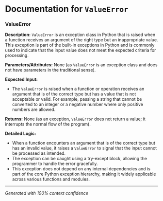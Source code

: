 # Documentation for `ValueError`

### ValueError

**Description:**
`ValueError` is an exception class in Python that is raised when a function receives an argument of the right type but an inappropriate value. This exception is part of the built-in exceptions in Python and is commonly used to indicate that the input value does not meet the expected criteria for processing.

**Parameters/Attributes:**
None (as `ValueError` is an exception class and does not have parameters in the traditional sense).

**Expected Input:**
- The `ValueError` is raised when a function or operation receives an argument that is of the correct type but has a value that is not acceptable or valid. For example, passing a string that cannot be converted to an integer or a negative number where only positive numbers are allowed.

**Returns:**
None (as an exception, `ValueError` does not return a value; it interrupts the normal flow of the program).

**Detailed Logic:**
- When a function encounters an argument that is of the correct type but has an invalid value, it raises a `ValueError` to signal that the input cannot be processed as intended.
- The exception can be caught using a try-except block, allowing the programmer to handle the error gracefully.
- This exception does not depend on any internal dependencies and is part of the core Python exception hierarchy, making it widely applicable across various functions and modules.

---
*Generated with 100% context confidence*
